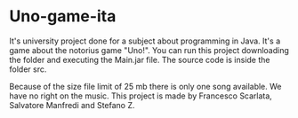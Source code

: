 # Uno-game-ita
It's university project done for a subject about programming in Java. It's a game about the notorius game "Uno!".
You can run this project downloading the folder and executing the Main.jar file. 
The source code is inside the folder src.

Because of the size file limit of 25 mb there is only one song available.
We have no right on the music.
This project is made by Francesco Scarlata, Salvatore Manfredi and Stefano Z.